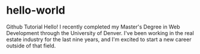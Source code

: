 # hello-world
Github Tutorial
Hello! I recently completed my Master's Degree in Web Development through the University of Denver. I've been working in the real estate industry for the last nine years, and I'm excited to start a new career outside of that field. 
